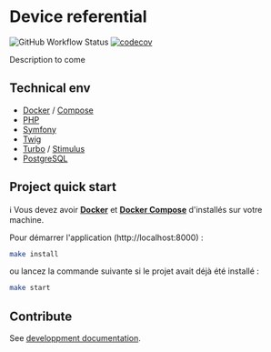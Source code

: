 # Device referential
![GitHub Workflow Status](https://img.shields.io/github/actions/workflow/status/fairnesscoop/device-referential/ci.yml?branch=main)
[![codecov](https://codecov.io/gh/fairnesscoop/device-referential/graph/badge.svg?token=OEHEH4MAFA)](https://codecov.io/gh/fairnesscoop/device-referential)

Description to come

## Technical env

- [Docker](https://www.docker.com/) / [Compose](https://docs.docker.com/compose/)
- [PHP](https://www.php.net/)
- [Symfony](https://www.symfony.com/)
- [Twig](https://twig.symfony.com/)
- [Turbo](https://turbo.hotwired.dev/) / [Stimulus](https://stimulus.hotwired.dev/)
- [PostgreSQL](https://www.postgresql.org/)

## Project quick start

ℹ️ Vous devez avoir **[Docker](https://www.docker.com/)** et **[Docker Compose](https://docs.docker.com/compose/)** d'installés sur votre machine.

Pour démarrer l'application (http://localhost:8000) :

```bash
make install
```

ou lancez la commande suivante si le projet avait déjà été installé :

```bash
make start
```

## Contribute

See [developpment documentation](./docs/README.md).
